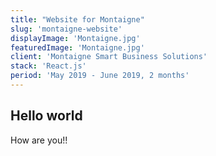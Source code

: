 ```yaml
---
title: "Website for Montaigne"
slug: 'montaigne-website'
displayImage: 'Montaigne.jpg'
featuredImage: 'Montaigne.jpg'
client: 'Montaigne Smart Business Solutions'
stack: 'React.js'
period: 'May 2019 - June 2019, 2 months'
---
```


## Hello world
How are you!!